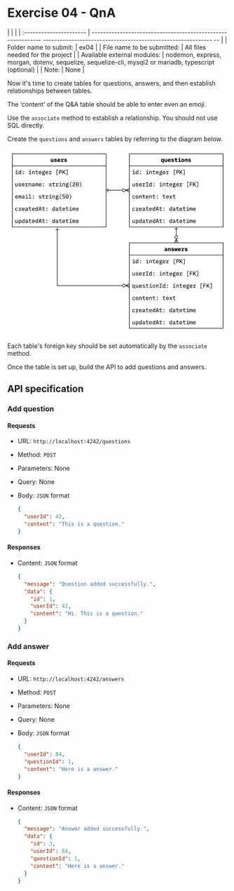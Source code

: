 # Exercise 04 - QnA

| | |
| :---------------------- | ------------------------------------------------------------ ------------------------------------------------------------ -- |
| Folder name to submit: | ex04 |
| File name to be submitted: | All files needed for the project |
| Available external modules: | nodemon, express, morgan, dotenv, sequelize, sequelize-cli, mysql2 or mariadb, typescript (optional) |
| Note: | None |

Now it's time to create tables for questions, answers, and then establish relationships between tables.

The ‘content’ of the Q&A table should be able to enter even an emoji.

Use the `associate` method to establish a relationship. You should not use SQL directly.

Create the `questions` and `answers` tables by referring to the diagram below.

![](./er.png)

Each table's foreign key should be set automatically by the `associate` method.

Once the table is set up, build the API to add questions and answers.

## API specification

### Add question

#### Requests

- URL: `http://localhost:4242/questions`
- Method: `POST`
- Parameters: None
- Query: None
- Body: `JSON` format

  ```json
  {
    "userId": 42,
    "content": "This is a question."
  }
  ```

#### Responses

- Content: `JSON` format

  ```json
  {
    "message": "Question added successfully.",
    "data": {
      "id": 1,
      "userId": 42,
      "content": "Hi. This is a question."
    }
  }
  ```

### Add answer

#### Requests

- URL: `http://localhost:4242/answers`
- Method: `POST`
- Parameters: None
- Query: None
- Body: `JSON` format

  ```json
  {
    "userId": 84,
    "questionId": 1,
    "content": "Here is a answer."
  }
  ```

#### Responses

- Content: `JSON` format

  ```json
  {
    "message": "Answer added successfully.",
    "data": {
      "id": 3,
      "userId": 84,
      "questionId": 1,
      "content": "Here is a answer."
    }
  }
  ```